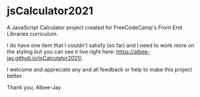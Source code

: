# jsCalculator2021
A JavaScript Calculator project created for FreeCodeCamp's Front End Libraries curriculum.

I do have one item that I couldn't satisfy (so far) and I need to work more on the styling but you can see it live right here: https://albee-jay.github.io/jsCalculator2021/.

I welcome and appreciate any and all feedback or help to make this project better.

Thank you, Albee-Jay
